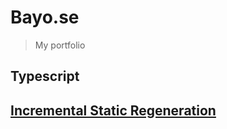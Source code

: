 
# Bayo.se
> My portfolio

## Typescript

## [ Incremental Static Regeneration](https://nextjs.org/docs/basic-features/data-fetching/incremental-static-regeneration)

>
